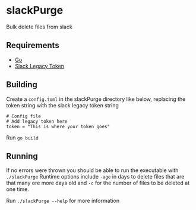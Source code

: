 # slackPurge

Bulk delete files from slack

## Requirements

- [Go](https://golang.org/dl/)
- [Slack Legacy Token](https://api.slack.com/custom-integrations/legacy-tokens)

## Building

Create a `config.toml` in the slackPurge directory like below, replacing the token string with the slack legacy token string
```
# Config file
# Add legacy token here
token = "This is where your token goes"
```

Run `go build`

## Running

If no errors were thrown you should be able to run the executable with `./slackPurge` 
Runtime options include `-age` in days to delete files that are that many ore more days old and `-c` for the number of files to be deleted at one time.

Run `./slackPurge --help` for more information
